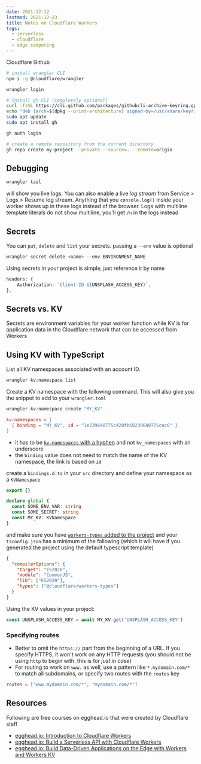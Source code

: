 ```yaml
---
date: 2021-12-12
lastmod: 2021-12-23
title: Notes on Cloudflare Workers
tags:
  - serverless
  - cloudflare
  - edge computing
---
```


Cloudflare
Github

```bash
# install wrangler CLI
npm i -g @cloudflare/wrangler

wrangler login
```

```bash
# install gh CLI (completely optional)
curl -fsSL https://cli.github.com/packages/githubcli-archive-keyring.gpg | sudo dd of=/usr/share/keyrings/githubcli-archive-keyring.gpg
echo "deb [arch=$(dpkg --print-architecture) signed-by=/usr/share/keyrings/githubcli-archive-keyring.gpg] https://cli.github.com/packages stable main" | sudo tee /etc/apt/sources.list.d/github-cli.list > /dev/null
sudo apt update
sudo apt install gh

gh auth login

# create a remote repository from the current directory
gh repo create my-project --private --source=. --remote=origin
```

## Debugging

```bash
wrangler tail
```

will show you live logs. You can also enable a live _log stream_ from Service > Logs > Resume log stream. Anything that you `console.log()` inside your worker shows up in these logs instead of the browser. Logs with multiline template literals do not show multiline, you'll get `/n` in the logs instead

## Secrets

You can `put`, `delete` and `list` your secrets. passing a `--env` value is optional

```bash
wrangler secret delete <name> --env ENVIRONMENT_NAME
```

Using secrets in your project is simple, just reference it by name

```ts
headers: {
    Authorization: `Client-ID ${UNSPLASH_ACCESS_KEY}`,
},
```

## Secrets vs. KV

Secrets are environment variables for your worker function while KV is for application data in the Cloudflare network that can be accessed from Workers

## Using KV with TypeScript

List all KV namespaces associated with an account ID.

```bash
wrangler kv:namespace list
```

Create a KV namespace with the following command. This will also give you the snippet to add to your `wrangler.toml`

```bash
wrangler kv:namespace create "MY_KV"
```

```toml
kv-namespaces = [
  { binding = "MY_KV", id = "1e239640775c428fb68239640775cac6" }
]
```

- it has to be [`kv-namespaces` with a hyphen](https://github.com/cloudflare/wrangler/issues/1156#issuecomment-1000389175) and not `kv_namespaces` with an underscore
- the `binding` value does not need to match the name of the KV namespace, the link is based on `id`

create a `bindings.d.ts` in your `src` directory and define your namespace as a `KVNamespace`

```ts
export {}

declare global {
  const SOME_ENV_VAR: string
  const SOME_SECRET: string
  const MY_KV: KVNamespace
}
```

and make sure you have [`workers-types` added to the project](https://github.com/cloudflare/workers-types) and your `tsconfig.json` has a minimum of the following (which it will have if you generated the project using the default typescript template)

```json
{
  "compilerOptions": {
    "target": "ES2020",
    "module": "CommonJS",
    "lib": ["ES2020"],
    "types": ["@cloudflare/workers-types"]
  }
}
```

Using the KV values in your project:

```ts
const UNSPLASH_ACCESS_KEY = await MY_KV.get('UNSPLASH_ACCESS_KEY')
```

### Specifying routes

- Better to omit the `https://` part from the beginning of a URL. If you specify HTTPS, it won't work on any HTTP requests (you should not be using `http` to begin with. this is for _just in case_)
- For routing to work on `www.` as well, use a pattern like `*.mydomain.com/*` to match all subdomains, or specify two routes with the `routes` key

```toml
routes = ["www.mydomain.com/*", "mydomain.com/*"]
```

## Resources

Following are free courses on egghead.io that were created by Cloudflare staff

- [egghead.io: Introduction to Cloudflare Workers](https://egghead.io/courses/introduction-to-cloudflare-workers-5aa3)
- [egghead.io: Build a Serverless API with Cloudflare Workers](https://egghead.io/courses/build-a-serverless-api-with-cloudflare-workers-d67ca551)
- [egghead.io: Build Data-Driven Applications on the Edge with Workers and Workers KV](https://egghead.io/courses/build-data-driven-applications-on-the-edge-with-workers-and-workers-kv-4932f3ea)

